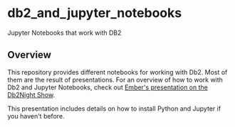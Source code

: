# db2_and_jupyter_notebooks
Jupyter Notebooks that work with DB2

## Overview
This repository provides different notebooks for working with Db2. Most of them are the result of presentations. For an overview of how to work with Db2 and Jupyter Notebooks, check out [Ember's presentation on the Db2Night Show](https://www.dbisoftware.com/blog/db2nightshow.php?id=741).

This presentation includes details on how to install Python and Jupyter if you haven't before.
